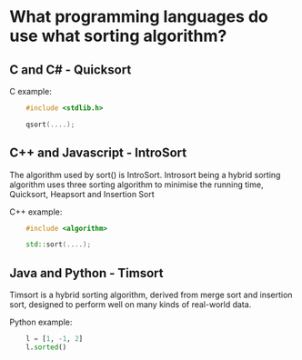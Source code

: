 # What programming languages do use what sorting algorithm?

## C and C# - Quicksort

C example:

```c
    #include <stdlib.h>

    qsort(....);
```

## C++ and Javascript - IntroSort

The algorithm used by sort() is IntroSort. Introsort being a hybrid sorting algorithm uses three sorting algorithm to minimise the running time, Quicksort, Heapsort and Insertion Sort

C++ example:

```cpp
    #include <algorithm>

    std::sort(....);
```

## Java and Python - Timsort

Timsort is a hybrid sorting algorithm, derived from merge sort and insertion sort, designed to perform well on many kinds of real-world data.

Python example:

```python
    l = [1, -1, 2]
    l.sorted()
```
